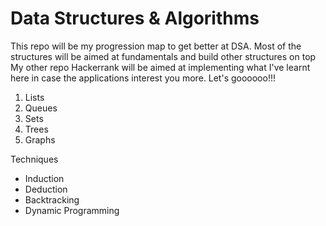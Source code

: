 # Data Structures & Algorithms

This repo will be my progression map to get better at DSA. Most of the 
structures will be aimed at fundamentals and build other structures on top
My other repo Hackerrank will be aimed at implementing what I've learnt here
in case the applications interest you more. Let's goooooo!!!

1. Lists
2. Queues
3. Sets
4. Trees
5. Graphs

Techniques
- Induction
- Deduction
- Backtracking
- Dynamic Programming
